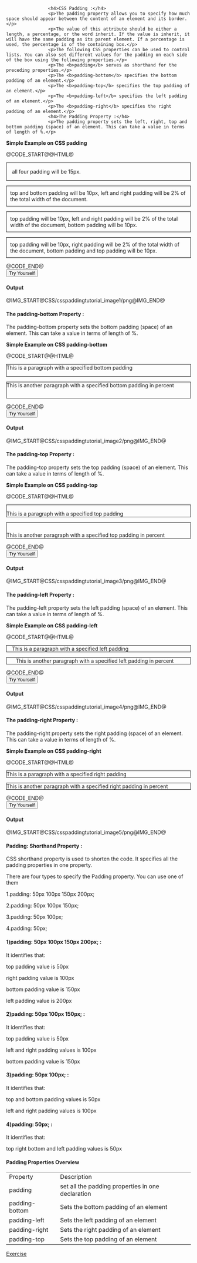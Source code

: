 					<h4>CSS Padding :</h4>
					<p>The padding property allows you to specify how much space should appear between the content of an element and its border.</p>
					<p>The value of this attribute should be either a length, a percentage, or the word inherit. If the value is inherit, it will have the same padding as its parent element. If a percentage is used, the percentage is of the containing box.</p>
					<p>The following CSS properties can be used to control lists. You can also set different values for the padding on each side of the box using the following properties.</p>
					<p>The <b>padding</b> serves as shorthand for the preceding properties.</p>
					<p>The <b>padding-bottom</b> specifies the bottom padding of an element.</p>
					<p>The <b>padding-top</b> specifies the top padding of an element.</p>
					<p>The <b>padding-left</b> specifies the left padding of an element.</p>
					<p>The <b>padding-right</b> specifies the right padding of an element.</p>
					<h4>The Padding Property :</h4>
					<p>The padding property sets the left, right, top and bottom padding (space) of an element. This can take a value in terms of length of %.</p>
					
<p><b>Simple Example on CSS padding</b></p>					
@CODE_START@@HTML@<!DOCTYPE html>
<html>
<head>
</head>
<body>
	<p style = "border:1px solid black;padding:15px;"> all four padding will be 15px.</p>
	<p style = "border:1px solid black;padding:10px 2%;"> top and bottom padding will be 10px, left and right padding will be 2% of the total width of the document.</p>
	<p style = "border:1px solid black;padding:10px 2% 10px;"> top padding will be 10px, left and right padding will be 2% of the total width of the document, bottom padding will be 10px.</p>
	<p style = "border:1px solid black;padding:10px 2% 10px 10px;"> top padding will be 10px, right padding will be 2% of the total width of the document, bottom padding and top padding will be 10px.</p>
</body>
</html>@CODE_END@	
<div class="min-height-50" id="csspadding1"><button type="button"  class="cws-button border-radius bt-color-3 pull-right" ng-click="tryYourSelf('csspadding1','css')">Try Yourself</button></div>					
			<h4>Output</h4>
			@IMG_START@CSS/csspaddingtutorial_image1/png@IMG_END@
					<h4>The padding-bottom Property :</h4>
					<p>The padding-bottom property sets the bottom padding (space) of an element. This can take a value in terms of length of %.</p>

<p><b>Simple Example on CSS padding-bottom</b></p>						
@CODE_START@@HTML@<!DOCTYPE html>
<html>
<head>
</head>
<body>
	<p style = "border:1px solid black;padding-bottom:15px;"> This is a paragraph with a specified bottom padding</p>
	<p style = "border:1px solid black;padding-bottom:5%;"> This is another paragraph with a specified bottom padding in percent</p>
</body>
</html>@CODE_END@	
<div class="min-height-50" id="csspadding2"><button type="button"  class="cws-button border-radius bt-color-3 pull-right" ng-click="tryYourSelf('csspadding2','css')">Try Yourself</button></div>							
					<h4>Output</h4>
					@IMG_START@CSS/csspaddingtutorial_image2/png@IMG_END@
					<h4>The padding-top Property :</h4>
					<p>The padding-top property sets the top padding (space) of an element. This can take a value in terms of length of %.</p>
					
<p><b>Simple Example on CSS padding-top</b></p>						
@CODE_START@@HTML@<!DOCTYPE html>
<html>
<head>
</head>
<body>
	<p style = "border:1px solid black;padding-top:15px;"> This is a paragraph with a specified top padding</p>
	<p style = "border:1px solid black;padding-top:5%;"> This is another paragraph with a specified top padding in percent</p>
</body>
</html>@CODE_END@		
<div class="min-height-50" id="csspadding3"><button type="button"  class="cws-button border-radius bt-color-3 pull-right" ng-click="tryYourSelf('csspadding3','css')">Try Yourself</button></div>						
					<h4>Output</h4>
				@IMG_START@CSS/csspaddingtutorial_image3/png@IMG_END@
					<h4>The padding-left Property :</h4>
					<p>The padding-left property sets the left padding (space) of an element. This can take a value in terms of length of %.</p>
<p><b>Simple Example on CSS padding-left</b></p>							
@CODE_START@@HTML@<!DOCTYPE html>
<html>
<head>
</head>
<body>
	<p style = "border:1px solid black;padding-left:15px;"> This is a paragraph with a specified left padding</p>
	<p style = "border:1px solid black;padding-left:5%;"> This is another paragraph with a specified left padding in percent</p>
</body>
</html>@CODE_END@	
<div class="min-height-50" id="csspadding4"><button type="button"  class="cws-button border-radius bt-color-3 pull-right" ng-click="tryYourSelf('csspadding4','css')">Try Yourself</button></div>		
					<h4>Output</h4>
				@IMG_START@CSS/csspaddingtutorial_image4/png@IMG_END@
					<h4>The padding-right Property :</h4>
					<p>The padding-right property sets the right padding (space) of an element. This can take a value in terms of length of %.</p>
<p><b>Simple Example on CSS padding-right</b></p>							
@CODE_START@@HTML@<!DOCTYPE html>
<html>
<head>
</head>
<body>
	<p style = "border:1px solid black;padding-right:15px;"> This is a paragraph with a specified right padding</p>
	<p style = "border:1px solid black;padding-right:5%;"> This is another paragraph with a specified right padding in percent</p>
</body>
</html>@CODE_END@	
<div class="min-height-50" id="csspadding5"><button type="button"  class="cws-button border-radius bt-color-3 pull-right" ng-click="tryYourSelf('csspadding5','css')">Try Yourself</button></div>		
					<h4>Output</h4>
				@IMG_START@CSS/csspaddingtutorial_image5/png@IMG_END@
					<h4>Padding: Shorthand Property :</h4>
					<p>CSS shorthand property is used to shorten the code. It specifies all the padding properties in one property.</p>
					<p>There are four types to specify the Padding property. You can use one of them</p>
					<p>1.padding: 50px 100px 150px 200px;</p>
					<p>2.padding: 50px 100px 150px;</p>
					<p>3.padding: 50px 100px;</p>
					<p>4.padding: 50px;</p>
					<h4>1)padding: 50px 100px 150px 200px; :</h4>
					<p>It identifies that:</p>
					<p>top padding value is 50px</p>
					<p>right padding value is 100px</p>
					<p>bottom padding value is 150px</p>
					<p>left padding value is 200px</p>
					<h4>2)padding: 50px 100px 150px; :</h4>
					<p>It identifies that:</p>
					<p>top padding value is 50px</p>
					<p>left and right padding values is 100px</p>
					<p>bottom padding value is 150px</p>
					<h4>3)padding: 50px 100px; :</h4>
					<p>It identifies that:</p>
					<p>top and bottom padding values is 50px</p>
					<p>left and right padding values is 100px</p>
					<h4>4)padding: 50px; :</h4>
					<p>It identifies that:</p>
					<p>top right bottom and left padding values is 50px</p>
<h4>Padding Properties Overview</h4>

<table class="pc-table">
	<tr>
		<td>Property</td>
		<td>Description</td>
	</tr>
	<tr>
		<td>padding</td>
		<td> set all the padding properties in one declaration</td>
	</tr>
	<tr>	
		<td>padding-bottom</td>
		<td>Sets the bottom padding of an element</td>
	</tr>
	<tr>	
		<td>padding-left</td>
		<td>Sets the left padding of an element</td>
	</tr>
	<tr>	
		<td>padding-right</td>
		<td>Sets the right padding of an element</td>
	</tr>
	<tr>
		<td>padding-top</td>	
		<td>Sets the top padding of an element</td>
	</tr>
</table>		
<a class="cws-button border-radius bt-color-3 ng-scope" target="_blank" href="project/download/CSS/padding"> Exercise </a>
